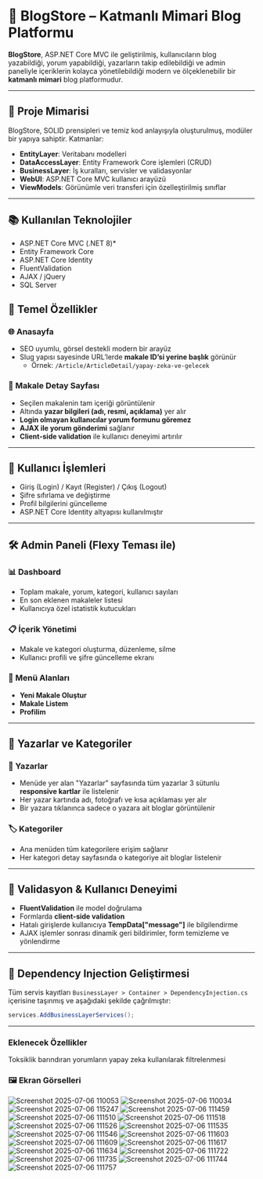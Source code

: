 # 📰 BlogStore – Katmanlı Mimari Blog Platformu

**BlogStore**, ASP.NET Core MVC ile geliştirilmiş, kullanıcıların blog yazabildiği, yorum yapabildiği, yazarların takip edilebildiği ve admin paneliyle içeriklerin kolayca yönetilebildiği modern ve ölçeklenebilir bir **katmanlı mimari** blog platformudur.

---

## 📌 Proje Mimarisi

BlogStore, SOLID prensipleri ve temiz kod anlayışıyla oluşturulmuş, modüler bir yapıya sahiptir. Katmanlar:

- **EntityLayer**: Veritabanı modelleri  
- **DataAccessLayer**: Entity Framework Core işlemleri (CRUD)  
- **BusinessLayer**: İş kuralları, servisler ve validasyonlar  
- **WebUI**: ASP.NET Core MVC kullanıcı arayüzü  
- **ViewModels**: Görünümle veri transferi için özelleştirilmiş sınıflar  

---

## 📚 Kullanılan Teknolojiler
- ASP.NET Core MVC (.NET 8)*
- Entity Framework Core
- ASP.NET Core Identity
- FluentValidation
- AJAX / jQuery
- SQL Server

## 🚀 Temel Özellikler

### 🌐 Anasayfa

- SEO uyumlu, görsel destekli modern bir arayüz  
- Slug yapısı sayesinde URL’lerde **makale ID’si yerine başlık** görünür  
  - Örnek: `/Article/ArticleDetail/yapay-zeka-ve-gelecek`

### 📄 Makale Detay Sayfası

- Seçilen makalenin tam içeriği görüntülenir  
- Altında **yazar bilgileri (adı, resmi, açıklama)** yer alır  
- **Login olmayan kullanıcılar yorum formunu göremez**  
- **AJAX ile yorum gönderimi** sağlanır  
- **Client-side validation** ile kullanıcı deneyimi artırılır  

---

## 🔐 Kullanıcı İşlemleri

- Giriş (Login) / Kayıt (Register) / Çıkış (Logout)  
- Şifre sıfırlama ve değiştirme  
- Profil bilgilerini güncelleme  
- ASP.NET Core Identity altyapısı kullanılmıştır  

---

## 🛠️ Admin Paneli (Flexy Teması ile)

### 📊 Dashboard

- Toplam makale, yorum, kategori, kullanıcı sayıları  
- En son eklenen makaleler listesi  
- Kullanıcıya özel istatistik kutucukları  

### 📋 İçerik Yönetimi

- Makale ve kategori oluşturma, düzenleme, silme  
- Kullanıcı profili ve şifre güncelleme ekranı  

### 🧩 Menü Alanları

- **Yeni Makale Oluştur**  
- **Makale Listem**  
- **Profilim**  

---

## 👥 Yazarlar ve Kategoriler

### 👤 Yazarlar

- Menüde yer alan "Yazarlar" sayfasında tüm yazarlar 3 sütunlu **responsive kartlar** ile listelenir  
- Her yazar kartında adı, fotoğrafı ve kısa açıklaması yer alır  
- Bir yazara tıklanınca sadece o yazara ait bloglar görüntülenir  

### 🏷️ Kategoriler

- Ana menüden tüm kategorilere erişim sağlanır  
- Her kategori detay sayfasında o kategoriye ait bloglar listelenir  

---

## 🧪 Validasyon & Kullanıcı Deneyimi

- **FluentValidation** ile model doğrulama  
- Formlarda **client-side validation**  
- Hatalı girişlerde kullanıcıya **TempData["message"]** ile bilgilendirme  
- AJAX işlemler sonrası dinamik geri bildirimler, form temizleme ve yönlendirme  

---

## 🧱 Dependency Injection Geliştirmesi

Tüm servis kayıtları `BusinessLayer > Container > DependencyInjection.cs` içerisine taşınmış ve aşağıdaki şekilde çağrılmıştır:

```csharp
services.AddBusinessLayerServices();
```
---

### Eklenecek Özellikler

 Toksiklik barındıran yorumların yapay zeka kullanılarak filtrelenmesi
 
### 🖼️ Ekran Görselleri 
![Screenshot 2025-07-06 110053](https://github.com/user-attachments/assets/ded68c43-47ed-4617-ab37-e6d1e7bd2217)
![Screenshot 2025-07-06 110034](https://github.com/user-attachments/assets/f78a4a4b-897e-4d6d-8406-c20199451f7c)
![Screenshot 2025-07-06 115247](https://github.com/user-attachments/assets/6d752e03-9c16-42fe-832d-4342b5db7226)
![Screenshot 2025-07-06 111459](https://github.com/user-attachments/assets/424d5cfd-d1b6-48e4-b009-88fc1a607460)
![Screenshot 2025-07-06 111510](https://github.com/user-attachments/assets/4dada259-9b40-424b-8fdf-e9fc3444121e)
![Screenshot 2025-07-06 111518](https://github.com/user-attachments/assets/02deb7c8-a677-4359-a723-677f99b5c0c0)
![Screenshot 2025-07-06 111526](https://github.com/user-attachments/assets/6f870631-17e2-48d5-8cc7-b4a41ec85694)
![Screenshot 2025-07-06 111535](https://github.com/user-attachments/assets/56f13fc9-4e52-4058-a57c-28d53d3f9754)
![Screenshot 2025-07-06 111546](https://github.com/user-attachments/assets/38f6cfe4-1ac9-4b5d-8391-d20c1511b303)
![Screenshot 2025-07-06 111603](https://github.com/user-attachments/assets/ff68e9ab-772a-423d-b0bb-4490e0ec3030)
![Screenshot 2025-07-06 111609](https://github.com/user-attachments/assets/bc14a1df-5a63-4b0d-b2de-a712efdfc609)
![Screenshot 2025-07-06 111617](https://github.com/user-attachments/assets/65e6087e-96e8-4806-b180-5b0ecfb54d01)
![Screenshot 2025-07-06 111634](https://github.com/user-attachments/assets/a11dc4ab-6c42-46d0-9b3e-797e9af6cb97)
![Screenshot 2025-07-06 111722](https://github.com/user-attachments/assets/134f365b-27a3-4e56-9dbd-20c51545d074)
![Screenshot 2025-07-06 111735](https://github.com/user-attachments/assets/4fe1c241-b908-401c-aa4b-6b7bc2b1522c)
![Screenshot 2025-07-06 111744](https://github.com/user-attachments/assets/08d5bde7-ddaa-4f54-8005-8ca39276c76f)
![Screenshot 2025-07-06 111757](https://github.com/user-attachments/assets/9a554b44-3041-43c0-82bf-5575621ba33f)
